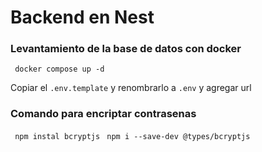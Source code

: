 # Backend en Nest 

### Levantamiento de la base de datos con docker  

``` docker compose up -d```

Copiar el ```.env.template``` y renombrarlo a ```.env``` y agregar url 

### Comando para encriptar contrasenas

``` npm instal bcryptjs``` 
``` npm i --save-dev @types/bcryptjs```